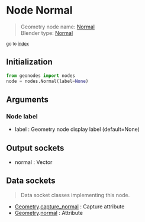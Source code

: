 
# Node Normal

> Geometry node name: [Normal](https://docs.blender.org/manual/en/latest/modeling/geometry_nodes/input/normal.html)<br>
  Blender type: [Normal](https://docs.blender.org/api/current/bpy.types.GeometryNodeInputNormal.html)
  
<sub>go to [index](/docs/index.md)</sub>

## Initialization

```python
from geonodes import nodes
node = nodes.Normal(label=None)
```



## Arguments


### Node label

- label : Geometry node display label (default=None)

## Output sockets

- normal : Vector

## Data sockets

> Data socket classes implementing this node.
  
  
- [Geometry](/docs/sockets/Geometry.md).[capture_normal](/docs/sockets/Geometry.md#capture_normal) : Capture attribute
- [Geometry](/docs/sockets/Geometry.md).[normal](/docs/sockets/Geometry.md#normal) : Attribute
  
